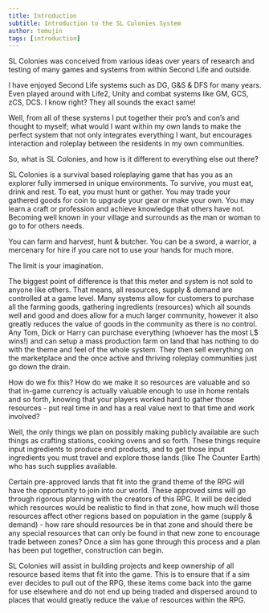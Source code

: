 ```yaml
---
title: Introduction
subtitle: Introduction to the SL Colonies System
author: temujin
tags: [introduction]
---
```


SL Colonies was conceived from various ideas over years of research and testing of many games and systems from within Second Life and outside. 

I have enjoyed Second Life systems such as DG, G&S & DFS for many years. Even played around with Life2, Unity and combat systems like GM, GCS, zCS, DCS. I know right? They all sounds the exact same!

Well, from all of these systems I put together their pro’s and con’s and thought to myself; what would I want within my own lands to make the perfect system that not only integrates everything I want, but encourages interaction and roleplay between the residents in my own communities. 

So, what is SL Colonies, and how is it different to everything else out there? 

SL Colonies is a survival based roleplaying game that has you as an explorer fully immersed in unique environments. To survive, you must eat, drink and rest. To eat, you must hunt or gather. 
You may trade your gathered goods for coin to upgrade your gear or make your own. You may learn a craft or profession and achieve knowledge that others have not. Becoming well known in your village and surrounds as the man or woman to go to for others needs. 

You can farm and harvest, hunt & butcher. You can be a sword, a warrior, a mercenary for hire if you care not to use your hands for much more. 

The limit is your imagination.

The biggest point of difference is that this meter and system is not sold to anyone like others. That means, all resources, supply & demand are controlled at a game level. Many systems allow for customers to purchase all the farming goods, gathering ingredients (resources) which all sounds well and good and does allow for a much larger community, however it also greatly reduces the value of goods in the community as there is no control. Any Tom, Dick or Harry can purchase everything (whoever has the most L$ wins!) and can setup a mass production farm on land that has nothing to do with the theme and feel of the whole system. They then sell everything on the marketplace and the once active and thriving roleplay communities just go down the drain.

How do we fix this? How do we make it so resources are valuable and so that in-game currency is actually valuable enough to use in home rentals and so forth, knowing that your players worked hard to gather those resources - put real time in and has a real value next to that time and work involved?

Well, the only things we plan on possibly making publicly available are such things as crafting stations, cooking ovens and so forth. These things require input ingredients to produce end products, and to get those input ingredients you must travel and explore those lands (like The Counter Earth) who has such supplies available.

Certain pre-approved lands that fit into the grand theme of the RPG will have the opportunity to join into our world. These approved sims will go through rigorous planning with the creators of this RPG. It will be decided which resources would be realistic to find in that zone, how much will those resources affect other regions based on population in the game (supply & demand) - how rare should resources be in that zone and should there be any special resources that can only be found in that new zone to encourage trade between zones? Once a sim has gone through this process and a plan has been put together, construction can begin.

SL Colonies will assist in building projects and keep ownership of all resource based items that fit into the game. This is to ensure that if a sim ever decides to pull out of the RPG, these items come back into the game for use elsewhere and do not end up being traded and dispersed around to places that would greatly reduce the value of resources within the RPG.  
